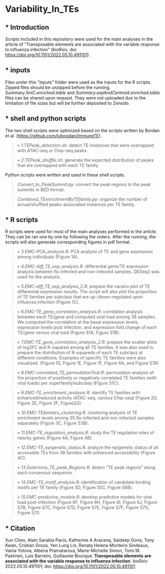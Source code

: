 # Variability_In_TEs

## * Introduction
Scripts included in this repository were used for the main analyses in the article of "Transposable elements are associated with the variable response to influenza infection" (bioRxiv, doi: https://doi.org/10.1101/2022.05.10.491101).

## * inputs
Files under this *"inputs"* folder were used as the inputs for the R scripts. Zipped files should be unzipped before the running. *Summary.5mC.enriched.table* and *Summary.expAndCentroid.enriched.table* files can be shared upon request. They were not uploaded due to the limitation of file sizes but will be further deposited to Zenodo.

## * shell and python scripts
The two shell scripts were optimized based on the scripts written by Bordan et al. (https://github.com/lubogdan/ImmuneTE).
>•	*1.TEPeak_detection.sh*: detect TE instances that were overlapped with ATAC-seq or Chip-seq peaks.

>•	*2.TEPeak_shuffle.sh*: generate the expected distribution of peaks that are overlapped with each TE family.<br />

Python scripts were written and used in these shell scripts. 
>*Convert_to_PeakSummit.py*: convert the peak regions to the peak summits in BED format. 

>*Combined_TEenrichmentByTEfamily.py*: organize the number of actual/shuffled peaks-associated instances per TE family. 

## * R scripts
R scripts were used for most of the main analyses performed in the article. They can be ran one by one by following the orders. After the running, the scripts will also generate corresponding figures in pdf format.

>•	*3.EMC-PCA_analysis.R*: PCA analysis of TE and gene expression among individuals (Figure 1A).

>•	*4.EMC-diff_TE_exp_analysis.R*: differential gene/TE expression analysis between flu infected and non-infected samples. DESeq2 was used for the analysis.

>•	*5.EMC-diff_TE_exp_analysis_2.R*: prepare the vacano plot of TE differential expression results. The script will also plot the proportion of TE families per subclass that are up-/down-regulated upon influenza infection (Figure 1C).

>•	*6.EMC-TE_gene_correlation_analysis.R*: correlation analysis between each TE/gene and computed viral load among 38 samples. We computed the correlation at the basal expression levels, expression levels post infection, and expression fold change of each TE/gene versus viral load (Figure S1A, Figure S1B).

>•	*7.EMC-TE_gene_correlation_analysis_2.R*: prepare the scatter plots of log2FC and R-squared among all TE families. It was also used to prepare the distribution of R-squareds of each TE subclass at different conditions. Examples of specific TE families were also visualized. (Figure 1D, Figure 1E, Figure 1F, Figure 6A, and Figure S7A)

>•	*8.EMC-correlated_TE_permutationTest.R*: permutation analysis of the proportion of positively or negatively correlated TE families (with viral loads) per superfamily/subclass (Figure S1C).

>•	*9.EMC-TE_enrichment_analysis.R*: identify TE families with enhanced/reduced activity (ATAC-seq, various Chip-seq) (Figure 2D, Figure 2E, Figure 2F, Figure2G).

>•	*10.EMC-TEfamilies_clustering.R*: clustering analysis of TE enrichment levels among 35 flu-infected and non-infected samples separately (Figure 3C, Figure S3B).

>•	*11.EMC-TE_regulation_analysis.R*: study the TE regulation roles of nearby genes (Figure 4A, Figure 4B). 

>•	*12.EMC-TE_epigenetic_status.R*: analyze the epigenetic status of all accessible TEs from 36 families with enhanced accessibility (Figure 4C).

>•	*13.Determine_TE_peak_Regions.R*: detect "TE peak regions" along each consensus sequence.

>•	*14.EMC-TE_motif_analysis.R*: identification of candidate binding motifs per TE family (Figure 5D, Figure S5C, Figure S6B).

>•	*15.EMC-predictive_models.R*: develop predictive models for viral load post-infection (Figure 6F, Figure 6H, Figure 6I, Figure 6J, Figure S7B, Figure S7C, Figure S7D, Figure S7E, Figure S7F, Figure S7G, Figure S7I). 

## * Citation
Xun Chen, Alain Sarabia Pacis, Katherine A Aracena, Saideep Gona, Tony Kwan, Cristian Groza, Yen Lung Lin, Renata Helena Monteiro Sindeaux, Vania Yotova, Albena Pramatarova, Marie-Michelle Simon, Tomi M. Pastinen, Luis Barreiro, Guillaume Bourque: **Transposable elements are associated with the variable response to influenza infection**. bioRxiv 2022.05.10.491101; doi: https://doi.org/10.1101/2022.05.10.491101

